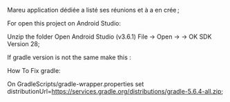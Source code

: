 Mareu application dédiée a listé ses réunions et à a en crée ;


For open this project on Android Studio:

Unzip the folder
Open Android Studio (v3.6.1)
File -> Open -> -> OK
SDK Version 28;

If gradle version is not the same make this :

How To Fix gradle:

On GradleScripts/gradle-wrapper.properties set distributionUrl=https://services.gradle.org/distributions/gradle-5.6.4-all.zip;

